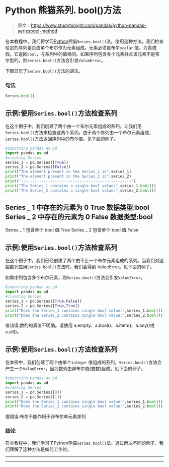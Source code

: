 # Python 熊猫系列. bool()方法

> 原文：<https://www.studytonight.com/pandas/python-pandas-seriesbool-method>

在本教程中，我们将学习[Python](https://studytonight.com/python/getting-started-with-python)熊猫`Series.bool()`法。使用这种方法，我们检查给定的序列是否由单个布尔作为元素组成。元素必须是布尔`scalar` 值，为真或假。它返回`bool`，与系列中的值相同。如果序列包含多个元素并且该元素不是布尔型的，则`Series.bool()`方法会引发`ValueError`。

下图显示了`Series.bool()`方法的语法。

### 句法

```py
Series.bool()
```

## 示例:使用`Series.bool()`方法检查系列

在这个例子中，我们创建了两个由一个布尔元素组成的系列。让我们用`Series.bool()`方法来检查这两个系列。由于两个序列由一个布尔元素组成，`Series.bool()`方法返回序列中的布尔值。见下面的例子。

```py
#importing pandas as pd
import pandas as pd
#creating Series
series_1 = pd.Series([True])
series_2 = pd.Series([False])
print("The element present in the Series_1 is",series_1)
print("The element present in the Series_2 is",series_2)
print("-------------------------------------------------")
print("The Series_1 contains a single bool value:",series_1.bool())
print("The Series_2 contains a single bool value:",series_2.bool())
```

Series _ 1 中存在的元素为 0 True
数据类型:bool
Series _ 2 中存在的元素为 0 False
数据类型:bool
-
Series _ 1 包含单个 bool 值:True
Series _ 2 包含单个 bool 值:False

## 示例:使用`Series.bool()`方法检查系列

在这个例子中，我们已经创建了两个由不止一个布尔元素组成的系列。当我们对这些数列应用`Series.bool()`方法时，我们会得到 ValueError。见下面的例子。

如果序列包含多个布尔元素，则`Series.bool()`方法会引发`ValueError`。

```py
#importing pandas as pd
import pandas as pd
#creating Series
series_1 = pd.Series([True,False])
series_2 = pd.Series([True,True])
print("Does the Series_1 contains single bool value:",series_1.bool())
print("Does the Series_2 contains single bool value:",series_2.bool())
```

值错误:数列的真值不明确。请使用 a.empty、a.bool()、a.item()、a.any()或 a.all()。

## 示例:使用`Series.bool()`方法检查系列

在本例中，我们创建了两个由单个`integer` 值组成的系列。`Series.bool()`方法会产生一个`ValueError`，因为数列由非布尔值(整数)组成。见下面的例子。

```py
#importing pandas as pd
import pandas as pd
#creating Series
series_1 = pd.Series([0])
series_2 = pd.Series([1])
print("Does the Series_1 contains single bool value:",series_1.bool())
print("Does the Series_2 contains single bool value:",series_2.bool())
```

值错误:布尔不能作用于非布尔单元素序列

### 结论

在本教程中，我们学习了Python熊猫`Series.bool()`法。通过解决不同的例子，我们理解了这种方法是如何工作的。

* * *

* * *